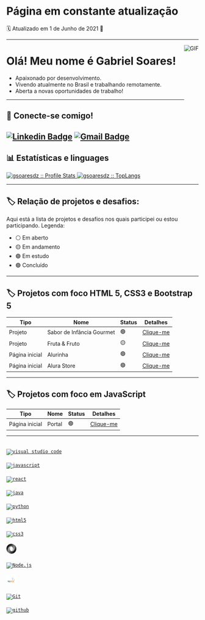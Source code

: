 # Página em constante atualização

:spiral_calendar: Atualizado em 1 de Junho de 2021 💎

---------------------------------------------------------------------------------------------------------------------------------------------------------------------------------

<img align="right" alt="GIF" height="190px" src="https://media.giphy.com/media/1yk0v6WtCinP5Ptz6G/giphy.gif" />

# Olá! Meu nome é Gabriel Soares! 

- Apaixonado por desenvolvimento.
- Vivendo atualmente no Brasil e trabalhando remotamente. 
- Aberta a novas oportunidades de trabalho!

---------------------------------------------------------------------------------------------------------------------------------------------------------------------------------

## 🔗 Conecte-se comigo!  
[![Linkedin Badge](https://img.shields.io/badge/-LinkedIn-blue?style=flat-square&logo=Linkedin&logoColor=white&link=https://https://www.linkedin.com/in/gsoaresdesouza//)](https://www.linkedin.com/in/gsoaresdesouza//)
[![Gmail Badge](https://img.shields.io/badge/-Gmail-c14438?style=flat-square&logo=Gmail&logoColor=white&link=mailto:gsoaresdesouza@gmail.com)](mailto:gsoaresdesouza@gmail.com)
---------------------------------------------------------------------------------------------------------------------------------------------------------------------------------

## :bar_chart: Estatísticas e linguages
<p>
  <a href="https://github.com/gsoaresdz">
    <img width="450px" src="https://github-readme-stats.vercel.app/api?username=gsoaresdz&show_icons=true&theme=omni" alt="gsoaresdz :: Profile Stats" />
    <img width="450px" src="https://github-readme-stats.vercel.app/api/top-langs/?username=gsoaresdz&langs_count=6&theme=omni&layout=compact" alt="gsoaresdz :: TopLangs" />
 </a>
</p>

---------------------------------------------------------------------------------------------------------------------------------------------------------------------------------
## :label: Relação de projetos e desafios:
Aqui está a lista de projetos e desafios nos quais participei ou estou participando. Legenda: 
- :white_circle: Em aberto
- :yellow_circle: Em andamento
- :purple_circle: Em estudo
- :green_circle: Concluído

---------------------------------------------------------------------------------------------------------------------------------------------------------------------------------
## :label: Projetos com foco HTML 5, CSS3 e Bootstrap 5
|Tipo|Nome|Status|Detalhes
|----|----|--------|--------
|Projeto|Sabor de Infância Gourmet   |:green_circle:|<a href="https://github.com/gsoaresdz/Sabor-de-Infancia-Gourmet">Clique-me</a>
|Projeto|Fruta & Fruto   |:yellow_circle:|<a href="https://github.com/gsoaresdz/Fruta-e-Fruto">Clique-me</a>
|Página inicial|Alurinha   |:green_circle:|<a href="https://github.com/gsoaresdz/Alurinha">Clique-me</a>
|Página inicial|Alura Store   |:green_circle:|<a href="https://github.com/gsoaresdz/Alura-Store">Clique-me</a>
---------------------------------------------------------------------------------------------------------------------------------------------------------------------------------

## :label: Projetos com foco em JavaScript
|Tipo|Nome|Status|Detalhes
|----|----|--------|--------
|Página inicial|Portal   |:green_circle:|<a href="https://github.com/gsoaresdz/Portal">Clique-me</a>
---------------------------------------------------------------------------------------------------------------------------------------------------------------------------------

[<code>
<img alt="visual studio code" width="26px" src="https://img.icons8.com/fluent/240/000000/visual-studio-code-2019.png" />
</code>](https://code.visualstudio.com/)
[<code>
<img alt="javascript" width="26px" src="https://img.icons8.com/color/240/000000/javascript.png" />
</code>](https://developer.mozilla.org/en-US/docs/Web/JavaScript)
[<code>
<img alt="react" width="26px" src="https://img.icons8.com/color/240/000000/react-native.png" />
</code>](https://reactjs.org/)
[<code>
<img alt="java" width="26px" src="https://img.icons8.com/color/240/000000/java-coffee-cup-logo.png">
</code>](https://docs.oracle.com/en/java/)
[<code>
<img alt="python" width="26px" src="https://img.icons8.com/color/240/000000/python.png">
</code>](https://www.python.org/)
[<code>
<img alt="html5" width="26px" src="https://img.icons8.com/color/240/000000/html-5.png">
</code>](https://developer.mozilla.org/en-US/docs/Web/HTML)
[<code>
<img alt="css3" width="26px" src="https://img.icons8.com/color/240/000000/css3.png">
</code>](https://developer.mozilla.org/en-US/docs/Web/CSS)
[<code>
<img alt="json" width="26px" src="https://raw.githubusercontent.com/github/explore/80688e429a7d4ef2fca1e82350fe8e3517d3494d/topics/json/json.png">
</code>](https://www.json.org/json-en.html)
[<code>
<img alt="Node.js" width="26px" src="https://img.icons8.com/color/240/000000/nodejs.png">
</code>](https://nodejs.org/en/)
[<code>
<img alt="MySQL" width="26px" src="https://raw.githubusercontent.com/github/explore/80688e429a7d4ef2fca1e82350fe8e3517d3494d/topics/mysql/mysql.png">
</code>](https://dev.mysql.com/)
[<code>
<img alt="Git" width="26px" src="https://img.icons8.com/color/240/000000/git.png">
</code>](https://git-scm.com/)
[<code>
<img alt="github" width="26px" src="https://img.icons8.com/ios-glyphs/240/000000/github.png">
</code>](https://github.com/)

